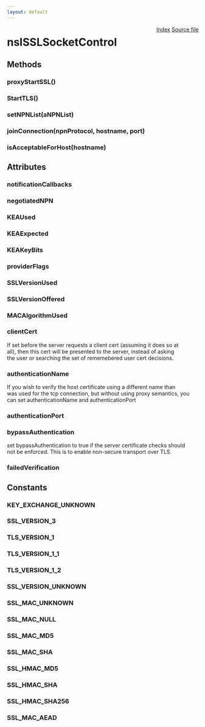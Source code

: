 ```yaml
---
layout: default
---
```

<div class='links' style='float:right'><a href="../index.html">Index</a>
<a href="http://dxr.mozilla.org/mozilla-central/source/netwerk/socket/nsISSLSocketControl.idl">Source file</a>
</div>

# nsISSLSocketControl #

## Methods ##

### proxyStartSSL() ###

### StartTLS() ###

### setNPNList(aNPNList) ###

### joinConnection(npnProtocol, hostname, port) ###

### isAcceptableForHost(hostname) ###

## Attributes ##

### notificationCallbacks ###

### negotiatedNPN ###

### KEAUsed ###

### KEAExpected ###

### KEAKeyBits ###

### providerFlags ###

### SSLVersionUsed ###

### SSLVersionOffered ###

### MACAlgorithmUsed ###

### clientCert ###
  
If set before the server requests a client cert (assuming it does so at  
all), then this cert will be presented to the server, instead of asking  
the user or searching the set of rememebered user cert decisions.  
  

### authenticationName ###
  
If you wish to verify the host certificate using a different name than  
was used for the tcp connection, but without using proxy semantics, you  
can set authenticationName and authenticationPort  
  

### authenticationPort ###

### bypassAuthentication ###
  
set bypassAuthentication to true if the server certificate checks should  
not be enforced. This is to enable non-secure transport over TLS.  
  

### failedVerification ###

## Constants ##

### KEY_EXCHANGE_UNKNOWN ###

### SSL_VERSION_3 ###

### TLS_VERSION_1 ###

### TLS_VERSION_1_1 ###

### TLS_VERSION_1_2 ###

### SSL_VERSION_UNKNOWN ###

### SSL_MAC_UNKNOWN ###

### SSL_MAC_NULL ###

### SSL_MAC_MD5 ###

### SSL_MAC_SHA ###

### SSL_HMAC_MD5 ###

### SSL_HMAC_SHA ###

### SSL_HMAC_SHA256 ###

### SSL_MAC_AEAD ###
